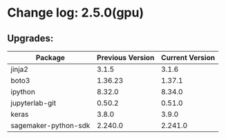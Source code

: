 # Change log: 2.5.0(gpu)

## Upgrades: 

Package | Previous Version | Current Version
---|---|---
jinja2|3.1.5|3.1.6
boto3|1.36.23|1.37.1
ipython|8.32.0|8.34.0
jupyterlab-git|0.50.2|0.51.0
keras|3.8.0|3.9.0
sagemaker-python-sdk|2.240.0|2.241.0
